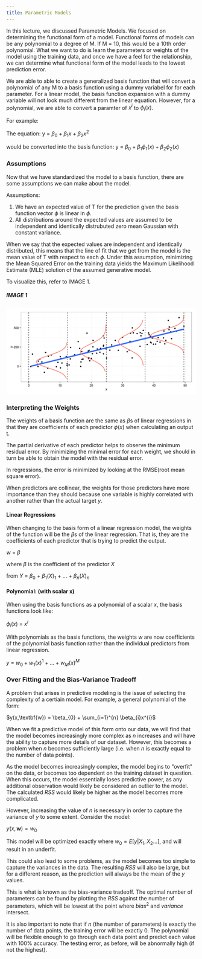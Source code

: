 ```yaml
---
title: Parametric Models 
---
```

In this lecture, we discussed Parametric Models. We focused on determining the functional form of a model. Functional forms of models can be any polynomial to a degree of M. If M = 10, this would be a 10th order polynomial. What we want to do is learn the parameters or weights of the model using the training data, and once we have a feel for the relationship, we can determine what functional form of the model leads to the lowest prediction error. 

We are able to able to create a generalized basis function that will convert a polynomial of any M to a basis function using a dummy variabel for for each parameter. For a linear model, the basis function expansion with a dummy variable will not look much different from the linear equation. However, for a polynomial, we are able to convert a paramter of $x^{i}$ to $\phi_{i}(x)$. 

For example:

The equation: y = $\beta_{0} + \beta_{1}x + \beta_{2}x^{2}$ 

would be converted into the basis function: y = $\beta_{0} + \beta_{1}\phi_{1}(x) + \beta_{2}\phi_{2}(x)$ 



### Assumptions

Now that we have standardized the model to a basis function, there are some assumptions we can make about the model.

Assumptions:
1. We have an expected value of T for the prediction given the basis function vector $\phi$ is linear in $\phi$. 
2. All distributions around the expected values are assumed to be independent and identically distrubuted zero mean Gaussian with constant variance. 
    
When we say that the expected values are independent and identically distributed, this means that the line of fit that we get from the model is the mean value of T with respect to each $\phi$. Under this assumption, minimizing the Mean Squared Error on the training data yields the Maximum Likelihood Estimate (MLE) solution of the assumed generative model. 

To visualize this, refer to IMAGE 1.

##### IMAGE 1

![IID.png](iid.png)

### Interpreting the Weights

The weights of a basis function are the same as $\beta$s of linear regressions in that they are coefficients of each predictor $\phi(x)$ when calculating an output t. 

The partial derivative of each predictor helps to observe the minimum residual error. By minimizing the minimal error for each weight, we should in turn be able to obtain the model with the residual error.

In regressions, the error is minimized by looking at the RMSE(root mean square error).

When predictors are collinear, the weights for those predictors have more importance than they should because one variable is highly correlated with another rather than the actual target $y$.

#### Linear Regressions

When changing to the basis form of a linear regression model, the weights of the function will be the $\beta$s 
of the linear regression. That is, they are the coefficients of each predictor that is trying to predict the output.

$w$ = $\beta$

where $\beta$ is the coefficient of the predictor $X$ 

from $Y$ =  $\beta_0$ + $\beta_1(X)_1$ + ... + $\beta_n(X)_n$

#### Polynomial: (with scalar x)

When using the basis functions as a polynomial of a scalar $x$, the basis functions look like:

$\phi_i(x)$ = $x^{i}$ 

With polynomials as the basis functions, the weights $w$ are now coefficients of the polynomial basis function rather than the individual predictors from linear regression.

$y$ = $w_0 + w_1(x)^{1} + ... + w_M(x)^{M}$

### Over Fitting and the Bias-Variance Tradeoff

A problem that arises in predictive modeling is the issue of selecting the complexity of a certiain model.  For example, a general polynomial of the form:

$y(x,\textbf{w}) = \beta_{0} + \sum_{i=1}^{n} \beta_{i}x^{i}$

When we fit a predictive model of this form onto our data, we will find that the model becomes increasingly more complex as $n$ increases and will have the ability to capture more details of our dataset.  However, this becomes a problem when $n$ becomes sufficiently large (i.e. when $n$ is exactly equal to the number of data points).  

As the model becomes increasingly complex, the model begins to "overfit" on the data, or becomes too dependent on the training dataset in question.  When this occurs, the model essentially loses predictive power, as any additional observation would likely be considered an outlier to the model.  The calculated $RSS$ would likely be higher as the model becomes more complicated.

However, increasing the value of $n$ is necessary in order to capture the variance of $y$ to some extent.  Consider the model:

$y(x,\textbf{w}) = w_{0}$

This model will be optimized exactly where $w_{0} = E[y|X_{1},X_{2}...]$, and will result in an underfit.  

This could also lead to some problems, as the model becomes too simple to capture the variances in the data.  The resulting $RSS$ will also be large, but for a different reason, as the prediction will always be the mean of the $y$ values.

This is what is known as the bias-variance tradeoff.  The optimal number of parameters can be found by plotting the $RSS$ against the number of parameters, which will be lowest at the point where $bias^{2}$ and $variance$ intersect.

It is also important to note that if $n$ (the number of parameters) is exactly the number of data points, the training error will be exactly 0.  The polynomial will be flexible enough to go through each data point and predict each value with 100% accuracy.  The testing error, as before, will be abnormally high (if not the highest).
